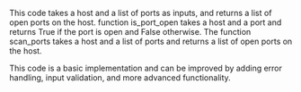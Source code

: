 This code takes a host and a list of ports as inputs, and returns a list of open ports on the host. 
function is_port_open takes a host and a port and returns True if the port is open and False otherwise. 
The function scan_ports takes a host and a list of ports and returns a list of open ports on the host.

This code is a basic implementation and can be improved by adding error handling, input validation, and more advanced functionality.

